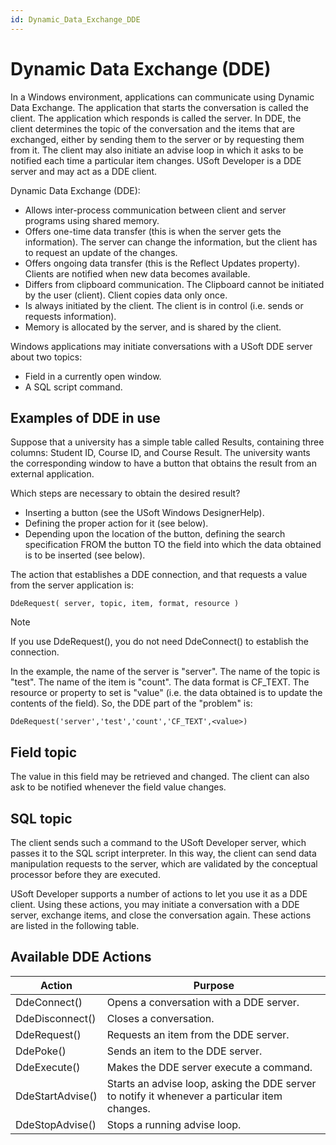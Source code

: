 ```yaml
---
id: Dynamic_Data_Exchange_DDE
---
```


# Dynamic Data Exchange (DDE)

In a Windows environment, applications can communicate using Dynamic Data Exchange. The application that starts the conversation is called the client. The application which responds is called the server. In DDE, the client determines the topic of the conversation and the items that are exchanged, either by sending them to the server or by requesting them from it. The client may also initiate an advise loop in which it asks to be notified each time a particular item changes. USoft Developer is a DDE server and may act as a DDE client.

Dynamic Data Exchange (DDE):

- Allows inter-process communication between client and server programs using shared memory.
- Offers one-time data transfer (this is when the server gets the information). The server can change the information, but the client has to request an update of the changes.
- Offers ongoing data transfer (this is the Reflect Updates property). Clients are notified when new data becomes available.
- Differs from clipboard communication. The Clipboard cannot be initiated by the user (client). Client copies data only once.
- Is always initiated by the client. The client is in control (i.e. sends or requests information).
- Memory is allocated by the server, and is shared by the client.

Windows applications may initiate conversations with a USoft DDE server about two topics:

- Field in a currently open window.
- A SQL script command.

## Examples of DDE in use

Suppose that a university has a simple table called Results, containing three columns: Student ID, Course ID, and Course Result. The university wants the corresponding window to have a button that obtains the result from an external application.

Which steps are necessary to obtain the desired result?

- Inserting a button (see the USoft Windows DesignerHelp).
- Defining the proper action for it (see below).
- Depending upon the location of the button, defining the search specification FROM the button TO the field into which the data obtained is to be inserted (see below).

The action that establishes a DDE connection, and that requests a value from the server application is:

```
DdeRequest( server, topic, item, format, resource )
```

> [!NOTE]
> If you use DdeRequest(), you do not need DdeConnect() to establish the connection.

In the example, the name of the server is "server". The name of the topic is "test". The name of the item is "count". The data format is CF_TEXT. The resource or property to set is "value" (i.e. the data obtained is to update the contents of the field). So, the DDE part of the "problem" is:

```
DdeRequest('server','test','count','CF_TEXT',<value>)
```

## Field topic

The value in this field may be retrieved and changed. The client can also ask to be notified whenever the field value changes.

## SQL topic

The client sends such a command to the USoft Developer server, which passes it to the SQL script interpreter. In this way, the client can send data manipulation requests to the server, which are validated by the conceptual processor before they are executed.

USoft Developer supports a number of actions to let you use it as a DDE client. Using these actions, you may initiate a conversation with a DDE server, exchange items, and close the conversation again. These actions are listed in the following table.

## Available DDE Actions

|**Action**|**Purpose**|
|--------|--------|
|DdeConnect()|Opens a conversation with a DDE server.|
|DdeDisconnect()|Closes a conversation.|
|DdeRequest()|Requests an item from the DDE server.|
|DdePoke()|Sends an item to the DDE server.|
|DdeExecute()|Makes the DDE server execute a command.|
|DdeStartAdvise()|Starts an advise loop, asking the DDE server to notify it whenever a particular item changes.|
|DdeStopAdvise()|Stops a running advise loop.|